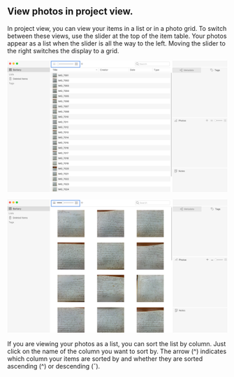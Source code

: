 ## View photos in project view.

In project view, you can view your items in a list or in a photo grid. To switch between these views, use the slider at the top of the item table. Your photos appear as a list when the slider is all the way to the left. 
Moving the slider to the right switches the display to a grid.

![](/assets/view-photos.png)

![](/assets/grid-view.png)

If you are viewing your photos as a list, you can sort the list by column. Just click on the name of the column you want to sort by. The arrow \(^\) indicates which column your items are sorted by and whether they are sorted ascending \(^\) or descending \(ˇ\).



